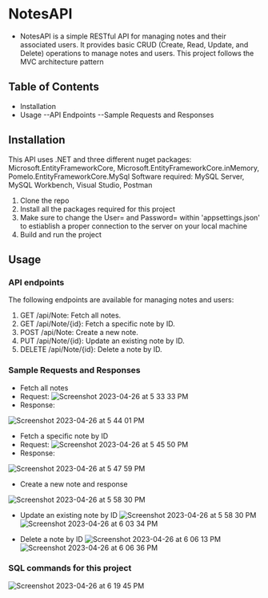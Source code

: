 # NotesAPI
- NotesAPI is a simple RESTful API for managing notes and their associated users. It provides basic CRUD (Create, Read, Update, and Delete) operations to manage notes and users. This project follows the MVC architecture pattern

## Table of Contents
- Installation
- Usage
--API Endpoints
--Sample Requests and Responses

## Installation
This API uses .NET and three different nuget packages:
Microsoft.EntityFrameworkCore,
Microsoft.EntityFrameworkCore.inMemory,
Pomelo.EntityFrameworkCore.MySql
Software required: MySQL Server, MySQL Workbench, Visual Studio, Postman
1. Clone the repo
2. Install all the packages required for this project
3. Make sure to change the User= and Password= within 'appsettings.json' to estiablish a proper connection to the server on your local machine
4. Build and run the project

## Usage
### API endpoints
The following endpoints are available for managing notes and users:
1. GET /api/Note: Fetch all notes.
2. GET /api/Note/{id}: Fetch a specific note by ID.
3. POST /api/Note: Create a new note.
4. PUT /api/Note/{id}: Update an existing note by ID.
5. DELETE /api/Note/{id}: Delete a note by ID.

### Sample Requests and Responses
- Fetch all notes
- Request:
![Screenshot 2023-04-26 at 5 33 33 PM](https://user-images.githubusercontent.com/49046183/234708503-f5050010-78ed-4653-8931-4e4350c45f70.png)
- Response:

![Screenshot 2023-04-26 at 5 44 01 PM](https://user-images.githubusercontent.com/49046183/234709677-3a774969-4dd6-4fef-925e-b3dd139a4c8c.png)

- Fetch a specific note by ID
- Request:
![Screenshot 2023-04-26 at 5 45 50 PM](https://user-images.githubusercontent.com/49046183/234709972-c773b002-d346-473c-b66a-d37519507fd6.png)
- Response:

![Screenshot 2023-04-26 at 5 47 59 PM](https://user-images.githubusercontent.com/49046183/234710372-87c48717-e933-461e-afd0-08f3e5e042ad.png)

- Create a new note and response

![Screenshot 2023-04-26 at 5 58 30 PM](https://user-images.githubusercontent.com/49046183/234712445-23396e87-ede3-4345-b4ac-0a2e8e5bd224.png)

- Update an existing note by ID
![Screenshot 2023-04-26 at 5 58 30 PM](https://user-images.githubusercontent.com/49046183/234713185-36e588f1-8ba7-47ab-9ce6-54a194c14a38.png)
![Screenshot 2023-04-26 at 6 03 34 PM](https://user-images.githubusercontent.com/49046183/234713320-bddb3b1a-893e-4bb1-bdae-e3c1615450d1.png)

- Delete a note by ID
![Screenshot 2023-04-26 at 6 06 13 PM](https://user-images.githubusercontent.com/49046183/234713644-0fd9c75a-a190-4a08-a430-3cdb79cb3dde.png)
![Screenshot 2023-04-26 at 6 06 36 PM](https://user-images.githubusercontent.com/49046183/234713685-2d88a40a-6b51-4ef2-8a94-e237381ad739.png)

### SQL commands for this project
![Screenshot 2023-04-26 at 6 19 45 PM](https://user-images.githubusercontent.com/49046183/234715347-cb80c352-0377-4c3d-a810-bf9ac141152d.png)


